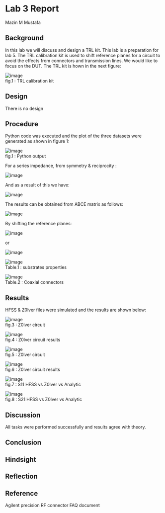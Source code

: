

# Lab 3 Report
Mazin M Mustafa 

## Background

In this lab we will discuss and design a TRL kit. This lab is a preparation for lab 5. The TRL calibration kit is used to shift reference planes for a circuit to avoid the effects from connectors and transmission lines. We would like to focus on the DUT. The TRL kit is hown in the next figure:

![image](https://github.com/CourseReps/ECEN452-Spring2016/blob/master/Students/Mazin-M-Mustafa/Lab5/TRL2.png) <br>
fig.1 : TRL calibration kit

## Design

There is no design

## Procedure

Python code was executed and the plot of the three datasets were generated as shown in figure 1:

![image](https://github.com/CourseReps/ECEN452-Spring2016/blob/master/Students/Mazin-M-Mustafa/Lab1/Python_code_output.png) <br>
fig.1 : Python output

For a series impedance, from symmetry & reciprocity :

![image](https://github.com/CourseReps/ECEN452-Spring2016/blob/master/Students/Mazin-M-Mustafa/Lab1/1.png) <br>

And as a result of this we have:

![image](https://github.com/CourseReps/ECEN452-Spring2016/blob/master/Students/Mazin-M-Mustafa/Lab1/2.png) <br>


The results can be obtained from ABCE matrix as follows:

![image](https://github.com/CourseReps/ECEN452-Spring2016/blob/master/Students/Mazin-M-Mustafa/Lab1/3.png) <br>


By shifting the reference planes:

![image](https://github.com/CourseReps/ECEN452-Spring2016/blob/master/Students/Mazin-M-Mustafa/Lab1/4.png) <br>

or 

![image](https://github.com/CourseReps/ECEN452-Spring2016/blob/master/Students/Mazin-M-Mustafa/Lab1/5.png) <br>


![image](https://github.com/CourseReps/ECEN452-Spring2016/blob/master/Students/Mazin-M-Mustafa/Lab1/6.png) <br>
Table.1 : substrates properties

![image](https://github.com/CourseReps/ECEN452-Spring2016/blob/master/Students/Mazin-M-Mustafa/Lab1/7.png) <br>
Table.2 : Coaxial connectors

## Results

HFSS & Z0lver files were simulated and the results are shown below:

![image](https://github.com/CourseReps/ECEN452-Spring2016/blob/master/Students/Mazin-M-Mustafa/Lab1/P2_1.png) <br>
fig.3 : Z0lver circuit

![image](https://github.com/CourseReps/ECEN452-Spring2016/blob/master/Students/Mazin-M-Mustafa/Lab1/P2_2.png) <br>
fig.4 : Z0lver circuit results

![image](https://github.com/CourseReps/ECEN452-Spring2016/blob/master/Students/Mazin-M-Mustafa/Lab1/P2_3.png) <br>
fig.5 : Z0lver circuit

![image](https://github.com/CourseReps/ECEN452-Spring2016/blob/master/Students/Mazin-M-Mustafa/Lab1/P2_4.png) <br>
fig.6 : Z0lver circuit results

![image](https://github.com/CourseReps/ECEN452-Spring2016/blob/master/Students/Mazin-M-Mustafa/Lab1/P6_2_S11.png) <br>
fig.7 : S11 HFSS vs Z0lver vs Analytic

![image](https://github.com/CourseReps/ECEN452-Spring2016/blob/master/Students/Mazin-M-Mustafa/Lab1/P6_1_S21.png) <br>
fig.8 : S21 HFSS vs Z0lver vs Analytic

## Discussion

All tasks were performed successfully and results agree with theory.

## Conclusion

## Hindsight

## Reflection

## Reference

Agilent precision RF connector FAQ document




